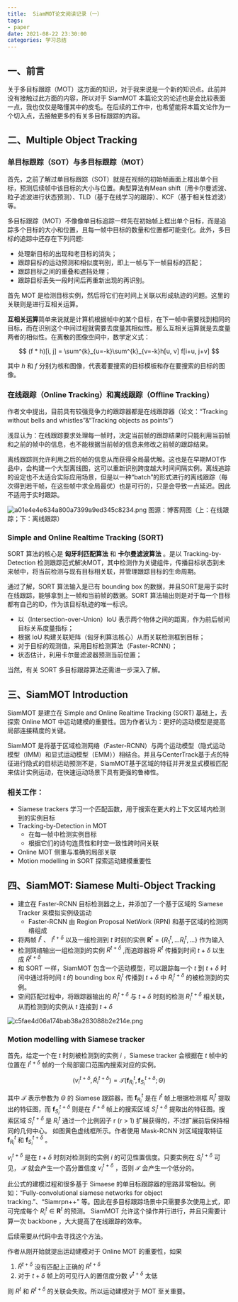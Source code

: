 ```yaml
---
title:  SiamMOT论文阅读记录（一）
tags:
- paper
date: 2021-08-22 23:30:00
categories: 学习总结
---
```



## 一、前言

关于多目标跟踪（MOT）这方面的知识，对于我来说是一个新的知识点。此前并没有接触过此方面的内容，所以对于 SiamMOT 本篇论文的论述也是会比较表面一点，我也仅仅是略懂其中的皮毛。在后续的工作中，也希望能将本篇文论作为一个切入点，去接触更多的有关多目标跟踪的内容。

## 二、Multiple Object Tracking

### 单目标跟踪（SOT）与多目标跟踪（MOT）

首先，之前了解过单目标跟踪（SOT）就是在视频的初始帧画面上框出单个目标，预测后续帧中该目标的大小与位置。典型算法有Mean shift（用卡尔曼滤波、粒子滤波进行状态预测）、TLD（基于在线学习的跟踪）、KCF（基于相关性滤波）等。

多目标跟踪（MOT）不像像单目标追踪一样先在初始帧上框出单个目标，而是追踪多个目标的大小和位置，且每一帧中目标的数量和位置都可能变化。此外，多目标的追踪中还存在下列问题:

- 处理新目标的出现和老目标的消失；
- 跟踪目标的运动预测和相似度判别，即上一帧与下一帧目标的匹配；
- 跟踪目标之间的重叠和遮挡处理；
- 跟踪目标丢失一段时间后再重新出现的再识别。

首先 MOT 是检测目标实例，然后将它们在时间上关联以形成轨迹的问题。这里的关联则是进行互相关运算。

**互相关运算**简单来说就是计算机根据帧中的某个目标，在下一帧中需要找到相同的目标，而在识别这个中间过程就需要去度量其相似性。那么互相关运算就是去度量两者的相似性。在离散的图像空间中，数学定义式：

$$
(f * h)[i, j] = \sum^{k}_{u=-k}\sum^{k}_{v=-k}h[u, v] f[i+u, j+v]
$$


其中 $h$ 和 $f$ 分别为核和图像，代表着要搜索的目标模板和存在要搜索的目标的图像。


### 在线跟踪（Online Tracking）和离线跟踪（Offline Tracking）

作者文中提出，目前具有较强竞争力的跟踪器都是在线跟踪器（论文：“Tracking without bells and whistles”&“Tracking objects as points”）

浅显认为：在线跟踪要求处理每一帧时，决定当前帧的跟踪结果时只能利用当前帧和之前的帧中的信息，也不能根据当前帧的信息来修改之前帧的跟踪结果。

离线跟踪则允许利用之后的帧的信息从而获得全局最优解。这也是在早期MOT作品中，会构建一个大型离线图，这可以重新识别跨度越大时间间隔实例。离线追踪的设定也不太适合实际应用场景，但是以一种“batch”的形式进行的离线跟踪（每次得到若干帧，在这些帧中求全局最优）也是可行的，只是会导致一点延迟。因此不适用于实时跟踪。

![a01e4e4e634a800a7399a9ed345c8234.png](https://runcoderhang.github.io/thumbnails/fbf02ede890b4b849cde4fbfc59a828c.png)
图源：博客网图（上：在线跟踪；下：离线跟踪）


### Simple and Online Realtime Tracking (SORT)

SORT 算法的核心是 **匈牙利匹配算法** 和 **卡尔曼滤波算法** 。是以 Tracking-by-Detection 检测跟踪范式解决MOT，其中检测作为关键组件，传播目标状态到未来帧中，将当前检测与现有目标相关联，并管理跟踪目标的生命周期。

通过了解，SORT 算法输入是已有 bounding box 的数据，并且SORT是用于实时在线跟踪，能够拿到上一帧和当前帧的数据。SORT 算法输出则是对于每一个目标都有自己的ID，作为该目标轨迹的唯一标识。

- 以（Intersection-over-Union）IoU 表示两个物体之间的距离，作为前后帧间目标关系度量指标；
- 根据 IoU 构建关联矩阵（匈牙利算法核心）从而关联检测框到目标；
- 对于目标的观测值，采用目标检测算法（Faster-RCNN）；
- 状态估计，利用卡尔曼滤波器预测当前位置；

当然，有关 SORT 多目标跟踪算法还需进一步深入了解。

## 三、SiamMOT Introduction

SiamMOT 是建立在 Simple and Online Realtime Tracking (SORT) 基础上，去探索 Online MOT 中运动建模的重要性。因为作者认为：更好的运动模型是提高局部连接精度的关键。

SiamMOT 是将基于区域检测网络（Faster-RCNN）与两个运动模型（隐式运动模型（IMM）和显式运动模型（EMM））相结合。并且与CenterTrack基于点的特征进行隐式的目标运动预测不是，SiamMOT基于区域的特征并开发显式模板匹配来估计实例运动，在快速运动场景下具有更强的鲁棒性。

### 相关工作：

- Siamese trackers 学习一个匹配函数，用于搜索在更大的上下文区域内检测到的实例目标
- Tracking-by-Detection in MOT
	- 在每一帧中检测实例目标
	- 根据它们的诗句连贯性和时空一致性跨时间关联
- Online MOT 侧重与准确的局部关联
- Motion modelling in SORT 探索运动建模重要性


## 四、SiamMOT: Siamese Multi-Object Tracking

- 建立在 Faster-RCNN 目标检测器之上，并添加了一个基于区域的 Siamese Tracker 来模拟实例级运动
	- Faster-RCNN 由 Region Proposal NetWork (RPN) 和基于区域的检测网络组成
- 将两帧 $I^t$ 、 $I^{t+\delta}$ 以及一组检测到 $t$ 时刻的实例 $\mathbf{R}^t = \{R^t_1, ... R^t_i, ... \}$ 作为输入
- 检测网络输出一组检测到的实例 $R^{t+\delta}$ ,而追踪器将 $R^t$ 传播到时间 $t+\delta$ 以生成 $\tilde{R}^{t+\delta}$ 
- 和 SORT 一样，SiamMOT 包含一个运动模型，可以跟踪每一个 $t$ 到 $t+\delta$ 时间中通过将时间 $t$ 的 bounding box $R^t_i$ 传播到 $t+\delta$ 中 $\tilde{R}^{t+\delta}_i$ 的被检测到的实例。
- 空间匹配过程中，将跟踪器输出的 $\tilde{R}^{t+\delta}_i$ 与 $t+\delta$ 时刻的检测 $R^{t+\delta}_i$ 相关联，从而检测到的实例从 $t$ 连接到 $t+\delta$

![c5fae4d06a174bab38a283088b2e214e.png](https://runcoderhang.github.io/thumbnails/fd34373bf4e24888a4f6e87047086130.png)


### Motion modelling with Siamese tracker


首先，给定一个在 $t$ 时刻被检测到的实例 $i$ ，Siamese tracker 会根据在 $t$ 帧中的位置在 $I^{t+\delta}$ 帧的一个局部窗口范围内搜索对应的实例。

$$
(v^{t+\delta}_i, \tilde{R}^{t+\delta}_i) = \mathcal{T}(\mathbf{f}^t_{R_i}, \mathbf{f}^{t+\delta}_{S_i}; \Theta)
$$

其中 $\mathcal{T}$ 表示参数为 $\Theta$ 的 Siamese 跟踪器，而 $\mathbf{f}^t_{R_i}$ 是在 $I^t$ 帧上根据检测框 $R^t_i$ 提取出的特征图，而 $\mathbf{f}^{t+\delta}_{S_i}$ 则是在 $I^{t+\delta}$ 帧上的搜索区域 $S^{t+\delta}_i$ 提取出的特征图。搜索区域 $S^{t+\delta}_i$ 是 $R^t_i$ 通过一个比例因子 r (r > 1) 扩展获得的，不过扩展前后保持相同的几何中心。 如图黄色虚线框所示。作者使用 Mask-RCNN 对区域提取特征 $\mathbf{f}^t_{R_i}$ 和 $\mathbf{f}^{t+\delta}_{S_i}$ 。

$v^{t+\delta}_i$ 是在 $t+\delta$ 时刻对检测到的实例 $i$ 的可见性置信度。只要实例在 $S^{t+\delta}_i$ 可见， $\mathcal{T}$ 就会产生一个高分置信度 $v^{t+\delta}_i$ ，否则 $\mathcal{T}$ 会产生一个低分的。

此公式的建模过程和很多基于 Simaese 的单目标跟踪器的思路非常相似。例如：“Fully-convolutional siamese
networks for object tracking.”、“Siamrpn++” 等。因此在多目标跟踪场景中只需要多次使用上式，即可完成每个 $R^t_i \in \mathbf{R}^t$ 的预测。 SiamMOT 允许这个操作并行进行，并且只需要计算一次 backbone ，大大提高了在线跟踪的效率。

后续需要从代码中去寻找这个方法。

作者从刚开始就提出运动建模对于 Online MOT 的重要性，如果 

1. $\tilde{R}^{t+\delta}$ 没有匹配上正确的 $R^{t+\delta}$
2. 对于 $t+\delta$ 帧上的可见行人的置信度分数 $v^{t+\delta}$ 太低

则 ${R}^{t}$ 和 $R^{t+\delta}$ 的关联会失败。所以运动建模对于 MOT 至关重要。



